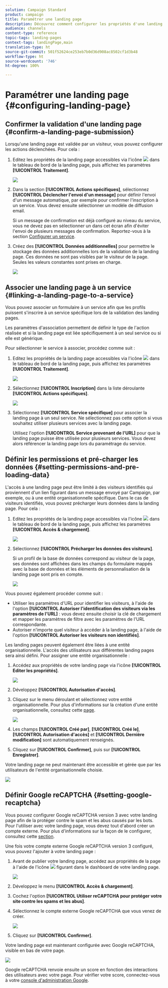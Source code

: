 ```yaml
---
solution: Campaign Standard
product: campaign
title: Paramétrer une landing page
description: Découvrez comment configurer les propriétés d'une landing page.
audience: channels
content-type: reference
topic-tags: landing-pages
context-tags: landingPage,main
translation-type: ht
source-git-commit: 501f52624ce253eb7b0d36d908ac8502cf1d3b48
workflow-type: ht
source-wordcount: '746'
ht-degree: 100%

---
```



# Paramétrer une landing page {#configuring-landing-page}

## Confirmer la validation d&#39;une landing page     {#confirm-a-landing-page-submission}

Lorsqu&#39;une landing page est validée par un visiteur, vous pouvez configurer les actions déclenchées. Pour cela :

1. Editez les propriétés de la landing page accessibles via l&#39;icône ![](assets/edit_darkgrey-24px.png) dans le tableau de bord de la landing page, puis affichez les paramètres **[!UICONTROL Traitement]**.

   ![](assets/lp_edit_properties_button.png)

1. Dans la section **[!UICONTROL Actions spécifiques]**, sélectionnez **[!UICONTROL Déclencher l&#39;envoi d&#39;un message]** pour définir l&#39;envoi d&#39;un message automatique, par exemple pour confirmer l&#39;inscription à un service. Vous devez ensuite sélectionner un modèle de diffusion email.

   Si un message de confirmation est déjà configuré au niveau du service, vous ne devez pas en sélectionner un dans cet écran afin d&#39;éviter l&#39;envoi de plusieurs messages de confirmation. Reportez-vous à la section [Configurer un service](../../audiences/using/creating-a-service.md).

1. Créez des **[!UICONTROL Données additionnelles]** pour permettre le stockage des données additionnelles lors de la validation de la landing page. Ces données ne sont pas visibles par le visiteur de la page. Seules les valeurs constantes sont prises en charge.

   ![](assets/lp_parameters_6.png)

## Associer une landing page à un service {#linking-a-landing-page-to-a-service}

Vous pouvez associer un formulaire à un service afin que les profils puissent s&#39;inscrire à un service spécifique lors de la validation des landing pages.

Les paramètres d&#39;association permettent de définir le type de l&#39;action réalisée et si la landing page est liée spécifiquement à un seul service ou si elle est générique.

Pour sélectionner le service à associer, procédez comme suit :

1. Editez les propriétés de la landing page accessibles via l&#39;icône ![](assets/edit_darkgrey-24px.png) dans le tableau de bord de la landing page, puis affichez les paramètres **[!UICONTROL Traitement]**.

   ![](assets/lp_edit_properties_button.png)

1. Sélectionnez **[!UICONTROL Inscription]** dans la liste déroulante **[!UICONTROL Actions spécifiques]**.

   ![](assets/lp_parameters_5.png)

1. Sélectionnez **[!UICONTROL Service spécifique]** pour associer la landing page à un seul service. Ne sélectionnez pas cette option si vous souhaitez utiliser plusieurs services avec la landing page.

   Utilisez l&#39;option **[!UICONTROL Service provenant de l&#39;URL]** pour que la landing page puisse être utilisée pour plusieurs services. Vous devez alors référencer la landing page lors du paramétrage du service.

## Définir les permissions et pré-charger les données     {#setting-permissions-and-pre-loading-data}

L&#39;accès à une landing page peut être limité à des visiteurs identifiés qui proviennent d&#39;un lien figurant dans un message envoyé par Campaign, par exemple, ou à une entité organisationnelle spécifique.
Dans le cas de visiteurs identifiés, vous pouvez précharger leurs données dans la landing page. Pour cela :

1. Editez les propriétés de la landing page accessibles via l&#39;icône ![](assets/edit_darkgrey-24px.png) dans le tableau de bord de la landing page, puis affichez les paramètres **[!UICONTROL Accès &amp; chargement]**.

   ![](assets/lp_edit_properties_button.png)

1. Sélectionnez **[!UICONTROL Précharger les données des visiteurs]**.

   Si un profil de la base de données correspond au visiteur de la page, ses données sont affichées dans les champs du formulaire mappés avec la base de données et les éléments de personnalisation de la landing page sont pris en compte.

   ![](assets/lp_parameters_3.png)

Vous pouvez également procéder comme suit :

* Utiliser les paramètres d&#39;URL pour identifier les visiteurs, à l&#39;aide de l&#39;option **[!UICONTROL Autoriser l&#39;identification des visiteurs via les paramètres de l&#39;URL]** : vous devez ensuite choisir la clé de chargement et mapper les paramètres de filtre avec les paramètres de l&#39;URL correspondante.
* Autoriser n&#39;importe quel visiteur à accéder à la landing page, à l&#39;aide de l&#39;option **[!UICONTROL Autoriser les visiteurs non identifiés]**.

Les landing pages peuvent également être liées à une entité organisationnelle. L&#39;accès des utilisateurs aux différentes landing pages sera ainsi défini. Pour assigner une entité organisationnelle :

1. Accédez aux propriétés de votre landing page via l&#39;icône **[!UICONTROL Editer les propriétés]**.

   ![](assets/lp_parameters_google3.png)

1. Développez **[!UICONTROL Autorisation d&#39;accès]**.

1. Cliquez sur le menu déroulant et sélectionnez votre entité organisationnelle. Pour plus d&#39;informations sur la création d&#39;une entité organisationnelle, consultez cette [page](../../administration/using/organizational-units.md).

   ![](assets/lp_org_unit_2.png)

1. Les champs **[!UICONTROL Créé par]**, **[!UICONTROL Créé le]**, **[!UICONTROL Autorisation d&#39;accès]** et **[!UICONTROL Dernière modification]** sont automatiquement renseignés.

1. Cliquez sur **[!UICONTROL Confirmer]**, puis sur **[!UICONTROL Enregistrer]**.

Votre landing page ne peut maintenant être accessible et gérée que par les utilisateurs de l&#39;entité organisationnelle choisie.

![](assets/lp_org_unit_3.png)

## Définir Google reCAPTCHA {#setting-google-recaptcha}

Vous pouvez configurer Google reCAPTCHA version 3 avec votre landing page afin de la protéger contre le spam et les abus causés par les bots. Pour l&#39;utiliser avec votre landing page, vous devez tout d&#39;abord créer un compte externe. Pour plus d&#39;informations sur la façon de le configurer, consultez cette [section](../../administration/using/external-accounts.md#google-recaptcha-external-account).

Une fois votre compte externe Google reCAPTCHA version 3 configuré, vous pouvez l&#39;ajouter à votre landing page :

1. Avant de publier votre landing page, accédez aux propriétés de la page à l&#39;aide de l&#39;icône ![](assets/edit_darkgrey-24px.png) figurant dans le dashboard de votre landing page.

   ![](assets/lp_parameters_google3.png)

1. Développez le menu **[!UICONTROL Accès &amp; chargement]**.
1. Cochez l&#39;option **[!UICONTROL Utiliser reCAPTCHA pour protéger votre site contre les spams et les abus]**.
1. Sélectionnez le compte externe Google reCAPTCHA que vous venez de créer.

   ![](assets/lp_parameters_google.png)

1. Cliquez sur **[!UICONTROL Confirmer]**.

Votre landing page est maintenant configurée avec Google reCAPTCHA, visible en bas de votre page.

![](assets/lp_parameters_google2.png)

Google reCAPTCHA renvoie ensuite un score en fonction des interactions des utilisateurs avec votre page. Pour vérifier votre score, connectez-vous à votre [console d&#39;administration Google](https://g.co/recaptcha/admin).
